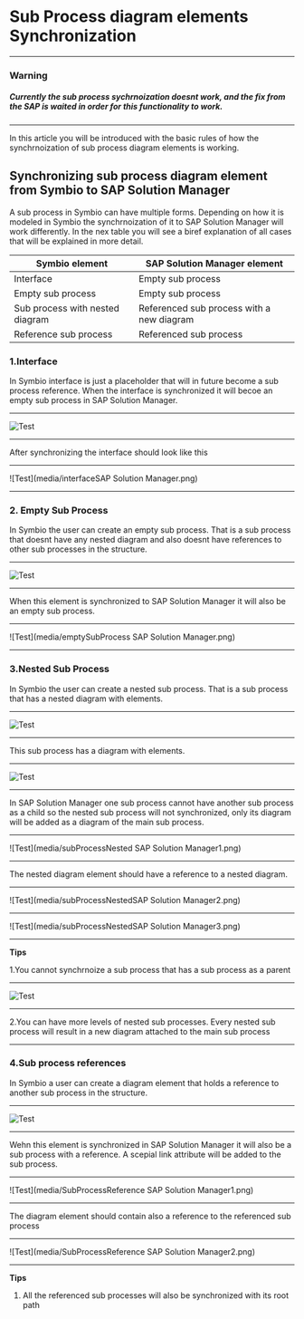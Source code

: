 # Sub Process diagram elements Synchronization
---
### Warning
#####  Currently the sub process sychrnoization doesnt work, and the fix from the SAP is waited in order for this functionality to work.
---

In this article you will be introduced with the basic rules of how the synchrnoization of sub process diagram elements is working.


## Synchronizing sub process diagram element from Symbio to SAP Solution Manager

A sub process in Symbio can have multiple forms. Depending on how it is modeled in Symbio the synchrnoization of it to SAP Solution Manager will work differently.
In the nex table you will see a biref explanation of all cases that will be explained in more detail.

| Symbio element | SAP Solution Manager element |
| ------ | ------ |
| Interface | Empty sub process |
| Empty sub process | Empty sub process |
| Sub process with nested diagram | Referenced sub process with a new diagram |
| Reference sub process | Referenced sub process |

### 1.Interface

In Symbio interface is just a placeholder that will in future become a sub process reference. When the interface is synchronized it will becoe an empty sub process in SAP Solution Manager.

---

![Test](media/interfaceSymbio.png)

---

After synchronizing the interface should look like this

---

![Test](media/interfaceSAP Solution Manager.png)

---

### 2. Empty Sub Process

In Symbio the user can create an empty sub process. That is a sub process that doesnt have any nested diagram and also doesnt have references to other sub processes in the structure. 

---

![Test](media/emptySubProcessSymbio.png)

---

When this element is synchronized to SAP Solution Manager it will also be an empty sub process.

---

![Test](media/emptySubProcess SAP Solution Manager.png)

---

### 3.Nested Sub Process
In Symbio the user can create a nested sub process. That is a sub process that has a nested diagram with elements.

---

![Test](media/subProcessNestedSymbio1.png)

---

This sub process has a diagram with elements.

---

![Test](media/subProcessNestedSymbio2.png)

---

In SAP Solution Manager one sub process cannot have another sub process as a child so the nested sub process will not synchronized, only its diagram will be added as a diagram of the main sub process.

---

![Test](media/subProcessNested SAP Solution Manager1.png)

---

The nested diagram element should have a reference to a nested diagram.

---

![Test](media/subProcessNestedSAP Solution Manager2.png)

---

![Test](media/subProcessNestedSAP Solution Manager3.png)

---

**Tips**

1.You cannot synchrnoize a sub process that has a sub process as a parent

---

![Test](media/NestedSubProcessSync.png)

---

2.You can have more levels of nested sub processes. Every nested sub process will result in a new diagram attached to the main sub process

---

### 4.Sub process references

In Symbio a user can create a diagram element that holds a reference to another sub process in the structure.

---

![Test](media/SubProcessReferenceSymbio.png)

---

Wehn this element is synchronized in SAP Solution Manager it will also be a sub process with a reference. A scepial link attribute will be added to the sub process.

---

![Test](media/SubProcessReference SAP Solution Manager1.png)

---

The diagram element should contain also a reference to the referenced sub process

---

![Test](media/SubProcessReference SAP Solution Manager2.png)

---

**Tips**
1. All the referenced sub processes will also be synchronized with its root path 
